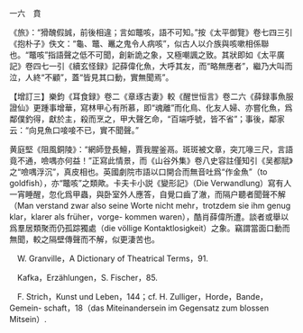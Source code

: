 一六　賁

《旅》：“猾醜假誠，前後相違；言如鼈咳，語不可知。”按《太平御覽》卷七四三引《抱朴子》佚文：“龜、鼈、鼉之鬼令人病咳”，似古人以介族與咳嗽相係聯也。“鼈咳”指語聲之低不可聞，創新詭之象，又極嘲諷之致。其狀即如《太平廣記》卷四七一引《續玄怪録》記薛偉化魚，大呼其友，而“略無應者”，繼乃大叫而泣，人終“不顧”，蓋“皆見其口動，實無聞焉”。

【增訂三】樂鈞《耳食録》卷二《章琢古妻》較《醒世恒言》卷二六《薛録事魚服證仙》更踵事增華，寫林甲心有所慕，即“魂離”而化鳥、化友人婦、亦嘗化魚，爲鄰僕釣得，獻於主，殺而烹之，甲大聲乞命，“百端呼號，皆不省”；事後，鄰家云：“向見魚口唼唼不已，實不聞聲。”

黄庭堅《阻風銅陵》：“網師登長鱣，賈我腥釜鬲。斑斑被文章，突兀喙三尺，言語竟不通，噞喁亦何益！”正寫此情景，而《山谷外集》卷八史容註僅知引《吴都賦》之“噞喁浮沉”，真皮相也。英國劇院市語以口開合而無音吐爲“作金魚”（to goldfish），亦“鼈咳”之類歟。卡夫卡小説《變形記》（Die Verwandlung）寫有人一宵睡醒，忽化爲甲蟲，與卧室外人應答，自覺口齒了澈，而隔户聽者聞聲不解（Man verstand zwar also seine Worte nicht mehr，trotzdem sie ihm genug klar，klarer als früher，vorge-
kommen waren），酷肖薛偉所遭。談者或舉以爲羣居類聚而仍孤踪獨處（die völlige Kontaktlosigkeit）之象。竊謂當面口動而無聞，較之隔壁傳聲而不解，似更淒苦也。











　W. Granville，A Dictionary of Theatrical Terms，91.

　Kafka，Erzählungen，S. Fischer，85.

　F. Strich，Kunst und Leben，144；cf. H. Zulliger，Horde，Bande，Gemein-
schaft，18（das Miteinandersein im Gegensatz zum blossen Mitsein）.